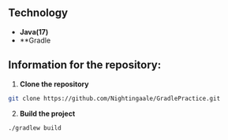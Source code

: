 ## Technology
- **Java(17)**
- **Gradle

## Information for the repository:
1. **Clone the repository**
``` bash  
git clone https://github.com/Nightingaale/GradlePractice.git
```

2. **Build the project**
``` bash
./gradlew build
```
